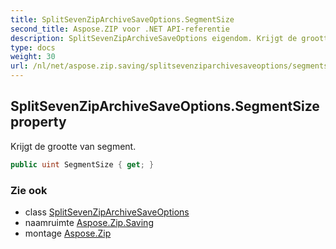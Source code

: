 ```yaml
---
title: SplitSevenZipArchiveSaveOptions.SegmentSize
second_title: Aspose.ZIP voor .NET API-referentie
description: SplitSevenZipArchiveSaveOptions eigendom. Krijgt de grootte van segment.
type: docs
weight: 30
url: /nl/net/aspose.zip.saving/splitsevenziparchivesaveoptions/segmentsize/
---
```

## SplitSevenZipArchiveSaveOptions.SegmentSize property

Krijgt de grootte van segment.

```csharp
public uint SegmentSize { get; }
```

### Zie ook

* class [SplitSevenZipArchiveSaveOptions](../)
* naamruimte [Aspose.Zip.Saving](../../splitsevenziparchivesaveoptions/)
* montage [Aspose.Zip](../../../)


